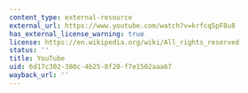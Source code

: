```yaml
---
content_type: external-resource
external_url: https://www.youtube.com/watch?v=krfcq5pF8u8
has_external_license_warning: true
license: https://en.wikipedia.org/wiki/All_rights_reserved
status: ''
title: YouTube
uid: 6d17c302-380c-4b25-8f20-f7e1502aaa67
wayback_url: ''
---
```

